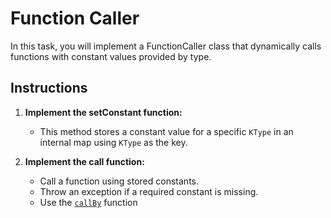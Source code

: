 # Function Caller

In this task, you will implement a FunctionCaller class that dynamically calls functions with constant values provided by type.


## Instructions

1. **Implement the setConstant function:**
    - This method stores a constant value for a specific `KType` in an internal map using `KType` as the key.

2. **Implement the call function:**
    - Call a function using stored constants.
    - Throw an exception if a required constant is missing.
    - Use the [`callBy`](https://kotlinlang.org/api/core/kotlin-stdlib/kotlin.reflect/-k-callable/call-by.html) function